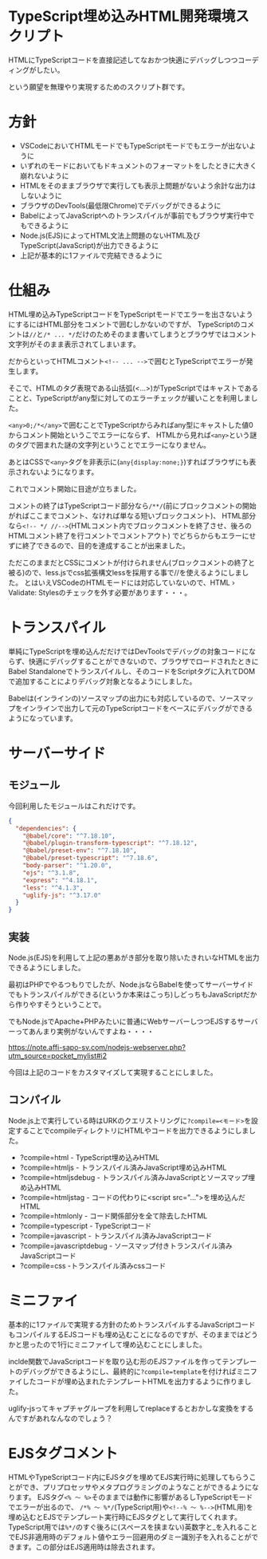 # TypeScript埋め込みHTML開発環境スクリプト

HTMLにTypeScriptコードを直接記述してなおかつ快適にデバッグしつつコーディングがしたい。

という願望を無理やり実現するためのスクリプト群です。

# 方針

- VSCodeにおいてHTMLモードでもTypeScriptモードでもエラーが出ないように
- いずれのモードにおいてもドキュメントのフォーマットをしたときに大きく崩れないように
- HTMLをそのままブラウザで実行しても表示上問題がないよう余計な出力はしないように
- ブラウザのDevTools(最低限Chrome)でデバッグができるように
- BabelによってJavaScriptへのトランスパイルが事前でもブラウザ実行中でもできるように
- Node.js(EJS)によってHTML文法上問題のないHTML及びTypeScript(JavaScript)が出力できるように
- 上記が基本的に1ファイルで完結できるように

# 仕組み

HTML埋め込みTypeScriptコードをTypeScriptモードでエラーを出さないようにするにはHTML部分をコメントで囲むしかないのですが、
TypeScriptのコメントは`//`と`/* ... */`だけのためそのまま書いてしまうとブラウザではコメント文字列がそのまま表示されてしまいます。

だからといってHTMLコメント`<!-- ... -->`で囲むとTypeScriptでエラーが発生します。

そこで、HTMLのタグ表現である山括弧(<...>)がTypeScriptではキャストであることと、TypeScriptがany型に対してのエラーチェックが緩いことを利用しました。

`<any>0;/*</any>`で囲むことでTypeScriptからみればany型にキャストした値0からコメント開始というこでエラーにならず、
HTMLから見れば`<any>`という謎のタグで囲まれた謎の文字列ということでエラーになりません。

あとはCSSで`<any>`タグを非表示に(`any{display:none;}`)すればブラウザにも表示されないようになります。

これでコメント開始に目途が立ちました。

コメントの終了はTypeScriptコード部分なら`/**/`(前にブロックコメントの開始がればここまでコメント、なければ単なる短いブロックコメント)、
HTML部分なら`<!-- */ //-->`(HTMLコメント内でブロックコメントを終了させ、後ろのHTMLコメント終了を行コメントでコメントアウト)
でどちらからもエラーにせずに終了できるので、目的を達成することが出来ました。

ただこのままだとCSSにコメントが付けられません(ブロックコメントの終了と被る)ので、less.jsでcss拡張構文lessを採用する事で//を使えるようにしました。
とはいえVSCodeのHTMLモードには対応していないので、HTML › Validate: Stylesのチェックを外す必要があります・・・。

# トランスパイル

単純にTypeScriptを埋め込んだだけではDevToolsでデバッグの対象コードにならず、快適にデバッグすることができないので、ブラウザでロードされたときにBabel Standaloneでトランスパイルし、そのコードをScriptタグに入れてDOMで追加することによりデバッグ対象となるようにしました。

Babelは(インラインの)ソースマップの出力にも対応しているので、ソースマップをインラインで出力して元のTypeScriptコードをベースにデバッグができるようになっています。

# サーバーサイド

## モジュール

今回利用したモジュールはこれだけです。

```json
{
  "dependencies": {
    "@babel/core": "^7.18.10",
    "@babel/plugin-transform-typescript": "^7.18.12",
    "@babel/preset-env": "^7.18.10",
    "@babel/preset-typescript": "^7.18.6",
    "body-parser": "^1.20.0",
    "ejs": "^3.1.8",
    "express": "^4.18.1",
    "less": "^4.1.3",
    "uglify-js": "^3.17.0"
  }
}
```

## 実装

Node.js(EJS)を利用して上記の悪あがき部分を取り除いたきれいなHTMLを出力できるようにしました。

最初はPHPでやるつもりでしたが、Node.jsならBabelを使ってサーバーサイドでもトランスパイルができる(というか本来はこっち)しどっちもJavaScriptだから作りやすそうということで。

でもNode.jsでApache+PHPみたいに普通にWebサーバーしつつEJSするサーバーってあんまり実例がないんですよね・・・・

https://note.affi-sapo-sv.com/nodejs-webserver.php?utm_source=pocket_mylist#i2

今回は上記のコードをカスタマイズして実現することにしました。

## コンパイル

Node.js上で実行している時はURKのクエリストリングに`?compile=<モード>`を設定することでcompileディレクトリにHTMLやコードを出力できるようにしました。

- ?compile=html - TypeScript埋め込みHTML
- ?compile=htmljs - トランスパイル済みJavaScript埋め込みHTML
- ?compile=htmljsdebug - トランスパイル済みJavaScriptとソースマップ埋め込みHTML
- ?compile=htmljstag - コードの代わりに&lt;script src="..."&gt;を埋め込んだHTML
- ?compile=htmlonly - コード関係部分を全て除去したHTML
- ?compile=typescript - TypeScriptコード
- ?compile=javascript - トランスパイル済みJavaScriptコード
- ?compile=javascriptdebug - ソースマップ付きトランスパイル済みJavaScriptコード
- ?compile=css -トランスパイル済みcssコード

# ミニファイ

基本的に1ファイルで実現する方針のためトランスパイルするJavaScriptコードもコンパイルするEJSコードも埋め込むことになるのですが、そのままではどうかと思ったので1行にミニファイして埋め込むことにしました。

inclde関数でJavaScriptコードを取り込む形のEJSファイルを作ってテンプレートのデバッグができるようにし、最終的に`?compile=template`を付ければミニファイしたコードが埋め込まれたテンプレートHTMLを出力するように作りました。

uglify-jsってキャプチャグループを利用してreplaceするとおかしな変換をするんですがあれなんなのでしょう？

# EJSタグコメント

HTMLやTypeScriptコード内にEJSタグを埋めてEJS実行時に処理してもらうことができ、プリプロセッサやメタプログラミングのようなことができるようになります。
EJSタグ`<% ～ %>`そのままでは動作に影響があるしTypeScriptモードでエラーが出るので、
`/*% ～ %*/`(TypeScript用)や`<!--% ～ %-->`(HTML用)を埋め込むとEJSでテンプレート実行時にEJSタグとして実行してくれます。
TypeScript用では`%*/`のすぐ後ろに(スペースを挟まない)英数字と_を入れることでEJS非適用時のデフォルト値やエラー回避用のダミー識別子を入れることができます。この部分はEJS適用時は除去されます。